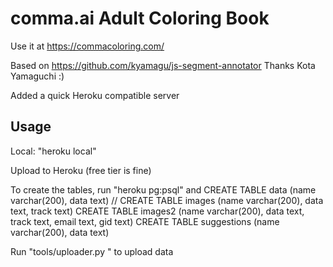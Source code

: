 # comma.ai Adult Coloring Book

Use it at https://commacoloring.com/

Based on https://github.com/kyamagu/js-segment-annotator
Thanks Kota Yamaguchi :)

Added a quick Heroku compatible server

## Usage

Local: "heroku local"

Upload to Heroku (free tier is fine)

To create the tables, run "heroku pg:psql" and
  CREATE TABLE data (name varchar(200), data text)
  // CREATE TABLE images (name varchar(200), data text, track text)
  CREATE TABLE images2 (name varchar(200), data text, track text, email text, gid text)
  CREATE TABLE suggestions (name varchar(200), data text)

Run "tools/uploader.py <paths to png files>" to upload data
